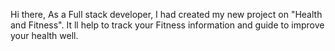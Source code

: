 Hi there, As a Full stack developer, I had created my new project on "Health and Fitness". It ll help to track your Fitness information and guide to improve your health well.

